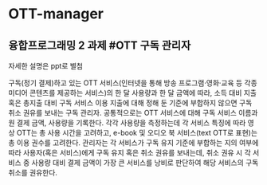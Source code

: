 # OTT-manager
## 융합프로그래밍 2 과제 #OTT 구독 관리자
자세한 설명은 ppt로 별첨

구독(정기 결제)하고 있는 OTT 서비스(인터넷을 통해 방송 프로그램·영화·교육 등 각종 미디어 콘텐츠를 제공하는 서비스)의 한 달 사용량과 한 달 금액에 따라, 소득 대비 지출 혹은 총지출 대비 구독 서비스 이용 지출에 대해 정해 둔 기준에 부합하지 않으면 구독 취소 권유를 보내는 구독 관리자.
공통적으로는 OTT 서비스에 대해 구독 서비스 이름과 원 결제 금액, 사용량을 기록한다. 각각 사용량을 측정하는데 각 서비스 특징에 따라 영상 OTT는 총 사용 시간을 고려하고, e-book 및 오디오 북 서비스(text OTT로 표현)는 총 이용 권수를 고려한다. 관리자는 각 서비스가 구독 유지 기준에 부합하는 지의 여부에 따라 사용자(혹은 서비스)에게 구독 유지 혹은 취소 권유를 보내는데, 취소 권유 시 각 서비스 중 사용량 대비 결제 금액이 가장 큰 서비스를 낭비로 판단하여 해당 서비스의 구독 취소를 권유한다.
